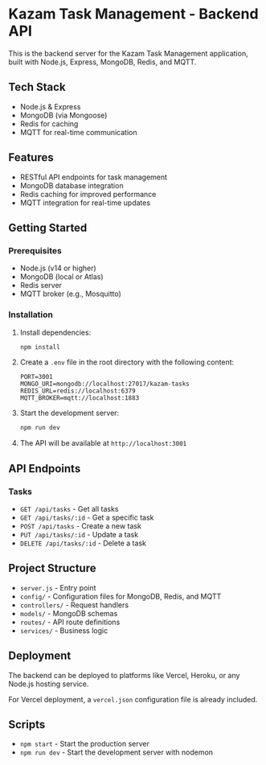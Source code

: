 # Kazam Task Management - Backend API

This is the backend server for the Kazam Task Management application, built with Node.js, Express, MongoDB, Redis, and MQTT.

## Tech Stack

- Node.js & Express
- MongoDB (via Mongoose)
- Redis for caching
- MQTT for real-time communication

## Features

- RESTful API endpoints for task management
- MongoDB database integration
- Redis caching for improved performance
- MQTT integration for real-time updates

## Getting Started

### Prerequisites

- Node.js (v14 or higher)
- MongoDB (local or Atlas)
- Redis server
- MQTT broker (e.g., Mosquitto)

### Installation

1. Install dependencies:
   ```bash
   npm install
   ```

2. Create a `.env` file in the root directory with the following content:
   ```
   PORT=3001
   MONGO_URI=mongodb://localhost:27017/kazam-tasks
   REDIS_URL=redis://localhost:6379
   MQTT_BROKER=mqtt://localhost:1883
   ```

3. Start the development server:
   ```bash
   npm run dev
   ```

4. The API will be available at `http://localhost:3001`

## API Endpoints

### Tasks

- `GET /api/tasks` - Get all tasks
- `GET /api/tasks/:id` - Get a specific task
- `POST /api/tasks` - Create a new task
- `PUT /api/tasks/:id` - Update a task
- `DELETE /api/tasks/:id` - Delete a task

## Project Structure

- `server.js` - Entry point
- `config/` - Configuration files for MongoDB, Redis, and MQTT
- `controllers/` - Request handlers
- `models/` - MongoDB schemas
- `routes/` - API route definitions
- `services/` - Business logic

## Deployment

The backend can be deployed to platforms like Vercel, Heroku, or any Node.js hosting service.

For Vercel deployment, a `vercel.json` configuration file is already included.

## Scripts

- `npm start` - Start the production server
- `npm run dev` - Start the development server with nodemon 